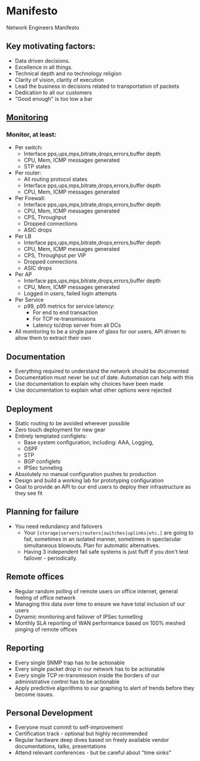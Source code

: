 # Manifesto

Network Engineers Manifesto 

## Key motivating factors:

- Data driven decisions.
- Excellence in all things. 
- Technical depth and no technology religion 
- Clarity of vision, clarity of execution 
- Lead the business in decisions related to transportation of packets
- Dedication to all our customers  
- "Good enough" is too low a bar

## [Monitoring](Monitoring.md) 

### Monitor, at least:
- Per switch:
    - Interface pps,ups,mps,bitrate,drops,errors,buffer depth
    - CPU, Mem, ICMP messages generated 
    - STP states 
- Per router:
    - All routing protocol states 
    - Interface pps,ups,mps,bitrate,drops,errors,buffer depth
    - CPU, Mem, ICMP messages generated 
- Per Firewall:
    - Interface pps,ups,mps,bitrate,drops,errors,buffer depth
    - CPU, Mem, ICMP messages generated 
    - CPS, Throughput
    - Dropped connections 
    - ASIC drops 
- Per LB
    - Interface pps,ups,mps,bitrate,drops,errors,buffer depth
    - CPU, Mem, ICMP messages generated 
    - CPS, Throughput per VIP 
    - Dropped connections 
    - ASIC drops 
- Per AP
    - Interface pps,ups,mps,bitrate,drops,errors,buffer depth
    - CPU, Mem, ICMP messages generated 
    - Logged in users, failed login attempts
- Per Service
    - p99, p95 metrics for service latency:
        - For end to end transaction 
        - For TCP re-transmissions 
        - Latency to/drop server from all DCs
- All monitoring to be a single pane of glass for our users, API driven to allow them to extract their own 


## Documentation

- Everything required to understand the network should be documented
- Documentation must never be out of date.  Automation can help with this
- Use documentation to explain why choices have been made
- Use documentation to explain what other options were rejected

        
## Deployment

- Static routing to be avoided wherever possible
- Zero touch deployment for new gear
- Entirely templated configlets:
    - Base system configuration, including:  AAA, Logging,  
    - OSPF
    - STP 
    - BGP configlets 
    - IPSec tunneling 
- Absolutely no manual configuration pushes to production 
- Design and build a working lab for prototyping configuration 
- Goal to provide an API to our end users to deploy their infrastructure as they see fit  

## Planning for failure
- You need redundancy and failovers
    - Your `[storage|servers|routers|switches|uplinks|etc.]` are going to fail, sometimes in an isolated manner, sometimes in spectacular simultaneous blowouts. Plan for automatic alternatives.
    - Having 3 independent fail safe systems is just fluff if you don't test failover - periodically.

## Remote offices

- Regular random polling of remote users on office internet, general feeling of office network
- Managing this data over time to ensure we have total inclusion of our users 
- Dynamic monitoring and failover of IPSec tunnelling 
- Monthly SLA reporting of WAN performance based on 100% meshed pinging of remote offices 


## Reporting

- Every single SNMP trap has to be actionable 
- Every single packet drop in our network has to be actionable
- Every single TCP re-transmission inside the borders of our administrative control has to be actionable
- Apply predictive algorithms to our graphing to alert of trends before they become issues.


## Personal Development

- Everyone must commit to self-improvement
- Certification track - optional but highly recommended 
- Regular hardware deep dives based on freely available vendor documentations, talks, presentations
- Attend relevant conferences - but be careful about "time sinks"
